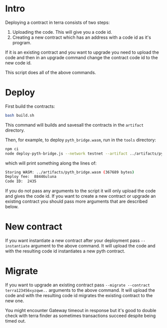 # Intro

Deploying a contract in terra consists of two steps:
1. Uploading the code. This will give you a code id.
2. Creating a new contract which has an address with a code id as it's program.

If it is an existing contract and you want to upgrade you need to upload the code and then in an upgrade 
command change the contract code id to the new code id. 

This script does all of the above commands. 

# Deploy

First build the contracts:

``` sh
bash build.sh
```

This command will builds and savesall the contracts in the `artifact` directory.

Then, for example, to deploy `pyth_bridge.wasm`, run in the `tools` directory:

``` sh
npm ci
node deploy-pyth-bridge.js --network testnet --artifact ../artifacts/pyth_bridge.wasm --mnemonic "..."
```

which will print something along the lines of:

``` sh
Storing WASM: ../artifacts/pyth_bridge.wasm (367689 bytes)
Deploy fee:  88446uluna
Code ID:  2435
```

If you do not pass any arguments to the script it will only upload the code and gives the code id. If you want to create a 
new contract or upgrade an existing contract you should pass more arguments that are described below.

# New contract
If you want instantiate a new contract after your deployment pass `--instantiate` argument to the above command.
It will upload the code and with the resulting code id instantiates a new pyth contract.

# Migrate
If you want to upgrade an existing contract pass `--migrate --contract terra123456xyzqwe..` arguments to the above command.
It will upload the code and with the resulting code id migrates the existing contract to the new one.

You might encounter Gateway timeout in response but it's good to double check with terra finder as sometimes transactions succeed 
despite being timed out.